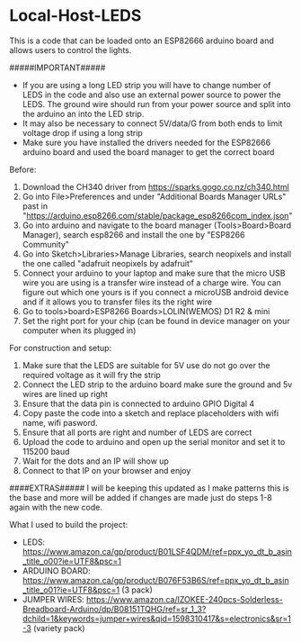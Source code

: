 # Local-Host-LEDS
This is a code that can be loaded onto an ESP82666 arduino board and allows users to control the lights. 

#####IMPORTANT#####
- If you are using a long LED strip you will have to change number of LEDS in the code and also use an external power source to power the LEDS. The ground wire should run from your power source and split into the arduino an into the LED strip.
- It may also be necessary to connect 5V/data/G from both ends to limit voltage drop if using a long strip 
- Make sure you have installed the drivers needed for the ESP82666 arduino board and used the board manager to get the correct board

Before:
1. Download the CH340 driver from https://sparks.gogo.co.nz/ch340.html
2. Go into File>Preferences and under "Additional Boards Manager URLs" past in "https://arduino.esp8266.com/stable/package_esp8266com_index.json"
3. Go into arduino and navigate to the board manager (Tools>Board>Board Manager), search esp8266 and install the one by "ESP8266 Community"
4. Go into Sketch>Libraries>Manage Libraries, search neopixels and install the one called "adafruit neopixels by adafruit"
5. Connect your arduino to your laptop and make sure that the micro USB wire you are using is a transfer wire instead of a charge wire. You can figure out which one yours is if you connect a microUSB android device and if it allows you to transfer files its the right wire
6. Go to tools>board>ESP8266 Boards>LOLIN(WEMOS) D1 R2 & mini
7. Set the right port for your chip (can be found in device manager on your computer when its plugged in)


For construction and setup:
1. Make sure that the LEDS are suitable for 5V use do not go over the required voltage as it will fry the strip
2. Connect the LED strip to the arduino board make sure the ground and 5v wires are lined up right
3. Ensure that the data pin is connected to arduino GPIO Digital 4
4. Copy paste the code into a sketch and replace placeholders with wifi name, wifi pasword. 
5. Ensure that all ports are right and number of LEDS are correct
6. Upload the code to arduino and open up the serial monitor and set it to 115200 baud 
7. Wait for the dots and an IP will show up
8. Connect to that IP on your browser and enjoy

####EXTRAS#####
I will be keeping this updated as I make patterns this is the base and more will be added if changes are made just do steps 1-8 again with the new code. 


What I used to build the project:
- LEDS: https://www.amazon.ca/gp/product/B01LSF4QDM/ref=ppx_yo_dt_b_asin_title_o00?ie=UTF8&psc=1
- ARDUINO BOARD: https://www.amazon.ca/gp/product/B076F53B6S/ref=ppx_yo_dt_b_asin_title_o01?ie=UTF8&psc=1 (3 pack)
- JUMPER WIRES: https://www.amazon.ca/IZOKEE-240pcs-Solderless-Breadboard-Arduino/dp/B08151TQHG/ref=sr_1_3?dchild=1&keywords=jumper+wires&qid=1598310417&s=electronics&sr=1-3 (variety pack)

